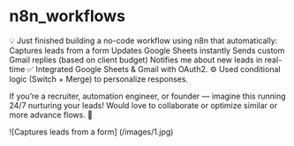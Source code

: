 # n8n_workflows
💡 Just finished building a no-code workflow using n8n that automatically:
 Captures leads from a form
 Updates Google Sheets instantly
 Sends custom Gmail replies (based on client budget)
 Notifies me about new leads in real-time
✅ Integrated Google Sheets & Gmail with OAuth2.
 ⚙️ Used conditional logic (Switch + Merge) to personalize responses.

If you’re a recruiter, automation engineer, or founder — imagine this running 24/7 nurturing your leads!
 Would love to collaborate or optimize similar or more advance flows. 💬
 
![Captures leads from a form] (/images/1.jpg)
